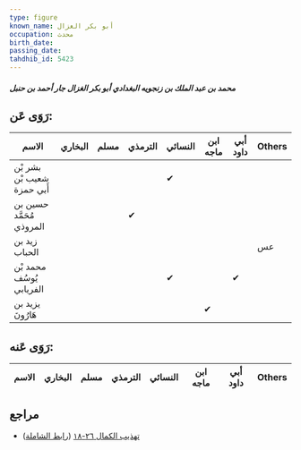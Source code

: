 ```yaml
---
type: figure
known_name: أبو بكر الغزال
occupation: محدث
birth_date:
passing_date:
tahdhib_id: 5423
---
```

##### محمد بن عبد الملك بن زنجويه البغدادي أبو بكر الغزال جار أحمد بن حنبل

## رَوَى عَن:
| الاسم                      | البخاري | مسلم | الترمذي | النسائي | ابن ماجه | أبي داود | Others |
| -------------------------- | ------- | ---- | ------- | ------- | -------- | -------- | ------ |
| بشر بْن شعيب بْن أَبي حمزة |         |      |         | ✔       |          |          |        |
| حسين بن مُحَمَّد المروذي   |         |      | ✔       |         |          |          |        |
| زيد بن الحباب              |         |      |         |         |          |          | عس     |
| محمد بْن يُوسُف الفريابي   |         |      |         | ✔       |          | ✔        |        |
| يزيد بن هَارُونَ           |         |      |         |         | ✔        |          |        |
## رَوَى عَنه:
| الاسم | البخاري | مسلم | الترمذي | النسائي | ابن ماجه | أبي داود | Others |
| ----- | ------- | ---- | ------- | ------- | -------- | -------- | ------ |
## مراجع
- [تهذيب الكمال ٢٦-١٨](obsidian://open?vault=Tahdhib-al-Kamal&file=Figures/٥٤٢٣-محمد%20بن%20عبد%20الملك%20بن%20زنجويه%20البغدادي%20أبو%20بكر%20الغزال%20جار%20أحمد%20بن%20حنبل) ([رابط الشاملة](https://shamela.ws/book/3722/13766))